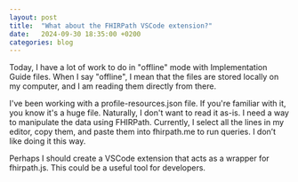 ```yaml
---
layout: post
title:  "What about the FHIRPath VSCode extension?"
date:   2024-09-30 18:35:00 +0200
categories: blog
---
```


Today, I have a lot of work to do in "offline" mode with Implementation Guide files. When I say "offline", I mean that the files are stored locally on my computer, and I am reading them directly from there.

I've been working with a profile-resources.json file. If you're familiar with it, you know it's a huge file. Naturally, I don't want to read it as-is. I need a way to manipulate the data using FHIRPath. Currently, I select all the lines in my editor, copy them, and paste them into fhirpath.me to run queries. I don’t like doing it this way.

Perhaps I should create a VSCode extension that acts as a wrapper for fhirpath.js. This could be a useful tool for developers.